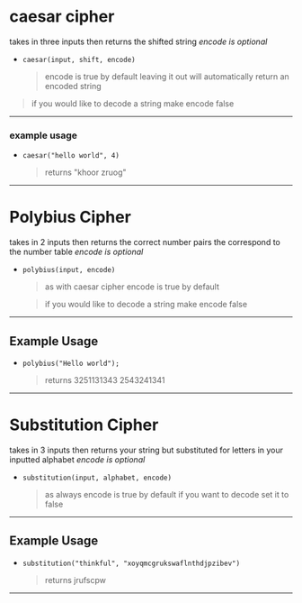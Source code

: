 # caesar cipher

takes in three inputs then returns the shifted string _encode is optional_

-   `caesar(input, shift, encode)`
    > encode is true by default leaving it out will automatically return an encoded string

> if you would like to decode a string make encode false

---

### example usage

-   `caesar("hello world", 4)`
    > returns "khoor zruog"

---

# Polybius Cipher

takes in 2 inputs then returns the correct number pairs the correspond to the number table _encode is optional_

-   `polybius(input, encode)`

    > as with caesar cipher encode is true by default

    > if you would like to decode a string make encode false

---

## Example Usage

-   `polybius("Hello world");`
    > returns 3251131343 2543241341

---

# Substitution Cipher

takes in 3 inputs then returns your string but substituted for letters in your inputted alphabet _encode is optional_

-   `substitution(input, alphabet, encode)`
    > as always encode is true by default if you want to decode set it to false

---

## Example Usage

-   `substitution("thinkful", "xoyqmcgrukswaflnthdjpzibev")`
    > returns jrufscpw

---
